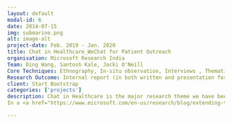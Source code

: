 ```yaml
---
layout: default
modal-id: 6
date: 2014-07-15
img: submarine.png
alt: image-alt
project-date: Feb. 2019 - Jan. 2020
title: Chat in Healthcare_WeChat for Patient Outreach
organisation: Microsoft Research India
Team: Ding Wang, Santosh Kale, Jacki O'Neill
Core Techniques: Ethnography, In-situ observation, Interviews , Thematic analysis, Iterative design, Prototype
Research Outcome: Internal report (in both written and presentation formats), research paper (Please call the specialism CHI 2020) and a new research project focused on extending patient outreach via chat
client: Start Bootstrap
categories: ['projects']
description: Chat in Healthcare is the major research theme we have been investigating since the start of my post-doc research. In this project, we examine how WeChat is adopted to support nurse- patient communication in an IVF clinic in China. In this setting, the biggest challenge to delivering high-quality patient­ centred care is the large number of patients. To compensate for such minimal in-person consultation between nurses and patients during the appointments, nurse-facilitated patient groups were created on WeChat, to extend medical care and facilitate peer support. Through an ethnographic study, we examined how these groups fit into the clinic’s communication ecosystem, and the challenges they raise for nurse-facilitators who receive thousands of messages daily. We proposed a set of design suggestions aiming to make the work of the nurse-facilitator easier and more effective and designed a <a href="https://xd.adobe.com/view/a9153651-b406-483c-4fe3-33c9d5cb08e3-df24/">mock-up prototype</a> of what the interface would look like.
In a <a href="https://www.microsoft.com/en-us/research/blog/extending-the-reach-of-care-tending-to-patients-using-chat-app-technology/?OCID=msr_blog_chatapp_CHI_tw">Mcirosoft Research</a> blog, I introduce this project in more detail and the direction of future work.

---
```

